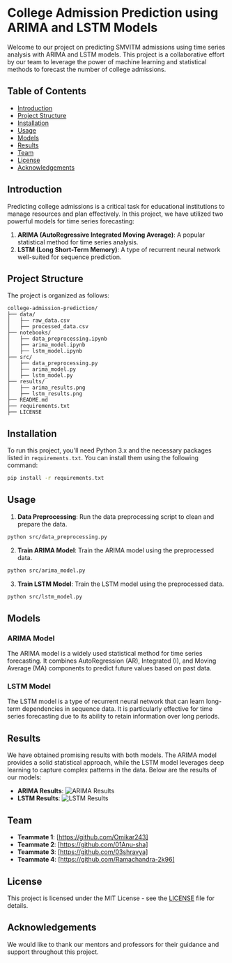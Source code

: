 # College Admission Prediction using ARIMA and LSTM Models

Welcome to our project on predicting SMVITM admissions using time series analysis with ARIMA and LSTM models. This project is a collaborative effort by our team to leverage the power of machine learning and statistical methods to forecast the number of college admissions.

## Table of Contents

- [Introduction](#introduction)
- [Project Structure](#project-structure)
- [Installation](#installation)
- [Usage](#usage)
- [Models](#models)
- [Results](#results)
- [Team](#team)
- [License](#license)
- [Acknowledgements](#acknowledgements)

## Introduction

Predicting college admissions is a critical task for educational institutions to manage resources and plan effectively. In this project, we have utilized two powerful models for time series forecasting:

1. **ARIMA (AutoRegressive Integrated Moving Average)**: A popular statistical method for time series analysis.
2. **LSTM (Long Short-Term Memory)**: A type of recurrent neural network well-suited for sequence prediction.

## Project Structure

The project is organized as follows:

```
college-admission-prediction/
├── data/
│   ├── raw_data.csv
│   ├── processed_data.csv
├── notebooks/
│   ├── data_preprocessing.ipynb
│   ├── arima_model.ipynb
│   ├── lstm_model.ipynb
├── src/
│   ├── data_preprocessing.py
│   ├── arima_model.py
│   ├── lstm_model.py
├── results/
│   ├── arima_results.png
│   ├── lstm_results.png
├── README.md
├── requirements.txt
├── LICENSE
```

## Installation

To run this project, you'll need Python 3.x and the necessary packages listed in `requirements.txt`. You can install them using the following command:

```bash
pip install -r requirements.txt
```

## Usage

1. **Data Preprocessing**: Run the data preprocessing script to clean and prepare the data.

```bash
python src/data_preprocessing.py
```

2. **Train ARIMA Model**: Train the ARIMA model using the preprocessed data.

```bash
python src/arima_model.py
```

3. **Train LSTM Model**: Train the LSTM model using the preprocessed data.

```bash
python src/lstm_model.py
```

## Models

### ARIMA Model

The ARIMA model is a widely used statistical method for time series forecasting. It combines AutoRegression (AR), Integrated (I), and Moving Average (MA) components to predict future values based on past data.

### LSTM Model

The LSTM model is a type of recurrent neural network that can learn long-term dependencies in sequence data. It is particularly effective for time series forecasting due to its ability to retain information over long periods.

## Results

We have obtained promising results with both models. The ARIMA model provides a solid statistical approach, while the LSTM model leverages deep learning to capture complex patterns in the data. Below are the results of our models:

- **ARIMA Results**: ![ARIMA Results](results/arima_results.png)
- **LSTM Results**: ![LSTM Results](results/lstm_results.png)

## Team

- **Teammate 1**: [https://github.com/Omikar243]
- **Teammate 2**: [https://github.com/01Anu-sha]
- **Teammate 3**: [https://github.com/03shravya]
- **Teammate 4**: [https://github.com/Ramachandra-2k96]

## License

This project is licensed under the MIT License - see the [LICENSE](LICENSE) file for details.

## Acknowledgements

We would like to thank our mentors and professors for their guidance and support throughout this project.
